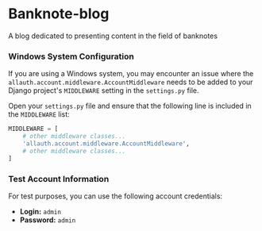 # Banknote-blog
 A blog dedicated to presenting content in the field of banknotes

### Windows System Configuration

If you are using a Windows system, you may encounter an issue where the `allauth.account.middleware.AccountMiddleware` needs to be added to your Django project's `MIDDLEWARE` setting in the `settings.py` file.

Open your `settings.py` file and ensure that the following line is included in the `MIDDLEWARE` list:

```python
MIDDLEWARE = [
    # other middleware classes...
    'allauth.account.middleware.AccountMiddleware',
    # other middleware classes...
]
```

### Test Account Information

For test purposes, you can use the following account credentials:

- **Login:** `admin`
- **Password:** `admin`


